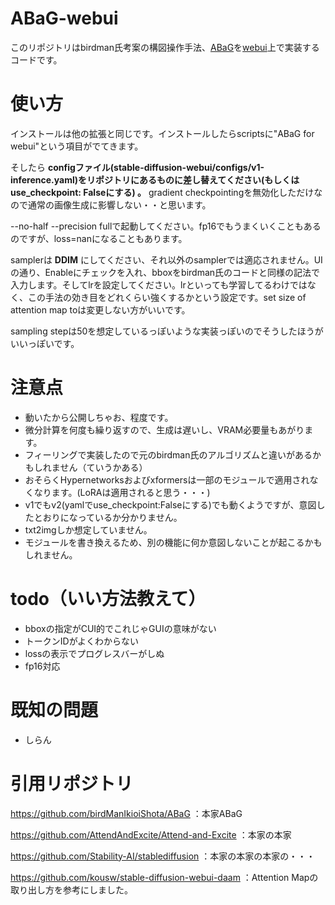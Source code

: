 # ABaG-webui
このリポジトリはbirdman氏考案の構図操作手法、[ABaG](https://github.com/birdManIkioiShota/ABaG)を[webui](https://github.com/AUTOMATIC1111/stable-diffusion-webui)上で実装するコードです。

# 使い方
インストールは他の拡張と同じです。インストールしたらscriptsに"ABaG for webui"という項目がでてきます。

そしたら **configファイル(stable-diffusion-webui/configs/v1-inference.yaml)をリポジトリにあるものに差し替えてください(もしくは use_checkpoint: Falseにする) 。** gradient checkpointingを無効化しただけなので通常の画像生成に影響しない・・と思います。

--no-half --precision fullで起動してください。fp16でもうまくいくこともあるのですが、loss=nanになることもあります。

samplerは **DDIM** にしてください、それ以外のsamplerでは適応されません。UIの通り、Enableにチェックを入れ、bboxをbirdman氏のコードと同様の記法で入力します。そしてlrを設定してください。lrといっても学習してるわけではなく、この手法の効き目をどれくらい強くするかという設定です。set size of attention map toは変更しない方がいいです。

sampling stepは50を想定しているっぽいような実装っぽいのでそうしたほうがいいっぽいです。

# 注意点
+ 動いたから公開しちゃお、程度です。
+ 微分計算を何度も繰り返すので、生成は遅いし、VRAM必要量もあがります。
+ フィーリングで実装したので元のbirdman氏のアルゴリズムと違いがあるかもしれません（ていうかある）
+ おそらくHypernetworksおよびxformersは一部のモジュールで適用されなくなります。(LoRAは適用されると思う・・・)
+ v1でもv2(yamlでuse_checkpoint:Falseにする)でも動くようですが、意図したとおりになっているか分かりません。
+ txt2imgしか想定していません。
+ モジュールを書き換えるため、別の機能に何か意図しないことが起こるかもしれません。

# todo（いい方法教えて）
+ bboxの指定がCUI的でこれじゃGUIの意味がない
+ トークンIDがよくわからない
+ lossの表示でプログレスバーがしぬ
+ fp16対応
# 既知の問題
+ しらん

# 引用リポジトリ
https://github.com/birdManIkioiShota/ABaG ：本家ABaG

https://github.com/AttendAndExcite/Attend-and-Excite ：本家の本家

https://github.com/Stability-AI/stablediffusion ：本家の本家の本家の・・・

https://github.com/kousw/stable-diffusion-webui-daam ：Attention Mapの取り出し方を参考にしました。
